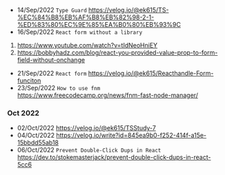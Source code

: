 - 14/Sep/2022 `Type Guard`  https://velog.io/@ek615/TS-%EC%84%B8%EB%AF%B8%EB%82%98-2-1-%ED%83%80%EC%9E%85%EA%B0%80%EB%93%9C
- 16/Sep/2022 `React form without a library`
1. https://www.youtube.com/watch?v=tIdNeoHniEY
2. https://bobbyhadz.com/blog/react-you-provided-value-prop-to-form-field-without-onchange 
- 21/Sep/2022 `React form` https://velog.io/@ek615/Reacthandle-Form-funciton
- 23/Sep/2022 `How to use fnm` https://www.freecodecamp.org/news/fnm-fast-node-manager/

### Oct 2022 
- 02/Oct/2022 https://velog.io/@ek615/TSStudy-7
- 04/Oct/2022 https://velog.io/write?id=845ea9b0-f252-414f-a15e-15bbdd55ab18
- 06/Oct/2022  `Prevent Double-Click Dups in React` https://dev.to/stokemasterjack/prevent-double-click-dups-in-react-5cc6
